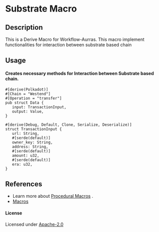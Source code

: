 # Substrate Macro

## Description

This is a Derive Macro for Workflow-Aurras. This macro implement functionalities for interaction between substrate based chain

## Usage

#### Creates necessary methods for Interaction between Substrate based chain.
 
 ``` 
#[derive(Polkadot)]
#[Chain = "Westend"]
#[Operation = "transfer"]
pub struct Data {
    input: TransactionInput,
    output: Value,
}

#[derive(Debug, Default, Clone, Serialize, Deserialize)]
struct TransactionInput {
    url: String,
    #[serde(default)]
    owner_key: String,
    address: String,
    #[serde(default)]
    amount: u32,
    #[serde(default)]
    era: u32,
}

```

## References

* Learn more about  [Procedural Macros](https://doc.rust-lang.org/reference/procedural-macros.html) .
* [Macros](https://doc.rust-lang.org/book/ch19-06-macros.html)

#### License
Licensed under [Apache-2.0](https://www.apache.org/licenses/LICENSE-2.0)